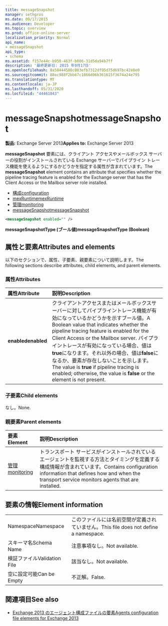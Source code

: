 ```yaml
---
title: messageSnapshot
manager: sethgros
ms.date: 09/17/2015
ms.audience: Developer
ms.topic: overview
ms.prod: office-online-server
localization_priority: Normal
api_name:
- messageSnapshot
api_type:
- schema
ms.assetid: f157e44c-b950-463f-b086-31d5da94b7ff
description: '最終更新日: 2015 年9月17日'
ms.openlocfilehash: 8a58444580c803efb7312df95d75d697bc42e8e0
ms.sourcegitcommit: 88ec988f2bb67c1866d06b361615f3674a24e795
ms.translationtype: MT
ms.contentlocale: ja-JP
ms.lasthandoff: 05/31/2020
ms.locfileid: "44461843"
---
```

# <a name="messagesnapshot"></a><span data-ttu-id="6a613-103">messageSnapshot</span><span class="sxs-lookup"><span data-stu-id="6a613-103">messageSnapshot</span></span>

<span data-ttu-id="6a613-104">**製品:** Exchange Server 2013</span><span class="sxs-lookup"><span data-stu-id="6a613-104">**Applies to:** Exchange Server 2013</span></span>
  
<span data-ttu-id="6a613-105">**messageSnapshot** 要素には、クライアント アクセスやメールボックス サーバーの役割がインストールされている Exchange サーバーでパイプライン トレース機能を使えるようにするかどうかを指定する属性が含まれています。</span><span class="sxs-lookup"><span data-stu-id="6a613-105">The **messageSnapshot** element contains an attribute that specifies whether the pipeline tracing feature is enabled for the Exchange server that has the Client Access or the Mailbox server role installed.</span></span> 
  
- [<span data-ttu-id="6a613-106">構成</span><span class="sxs-lookup"><span data-stu-id="6a613-106">configuration</span></span>](configuration.md)  
- [<span data-ttu-id="6a613-107">mexRuntime</span><span class="sxs-lookup"><span data-stu-id="6a613-107">mexRuntime</span></span>](mexruntime.md) 
- [<span data-ttu-id="6a613-108">管理</span><span class="sxs-lookup"><span data-stu-id="6a613-108">monitoring</span></span>](monitoring.md) 
- [<span data-ttu-id="6a613-109">messageSnapshot</span><span class="sxs-lookup"><span data-stu-id="6a613-109">messageSnapshot</span></span>](messagesnapshot.md)
  
```XML
<messageSnapshot enabled="" />
```

<span data-ttu-id="6a613-110">**messageSnapshotType (ブール値)**</span><span class="sxs-lookup"><span data-stu-id="6a613-110">**messageSnapshotType (Boolean)**</span></span>

## <a name="attributes-and-elements"></a><span data-ttu-id="6a613-111">属性と要素</span><span class="sxs-lookup"><span data-stu-id="6a613-111">Attributes and elements</span></span>

<span data-ttu-id="6a613-112">以下のセクションで、属性、子要素、親要素について説明します。</span><span class="sxs-lookup"><span data-stu-id="6a613-112">The following sections describe attributes, child elements, and parent elements.</span></span>
  
### <a name="attributes"></a><span data-ttu-id="6a613-113">属性</span><span class="sxs-lookup"><span data-stu-id="6a613-113">Attributes</span></span>

|<span data-ttu-id="6a613-114">**属性**</span><span class="sxs-lookup"><span data-stu-id="6a613-114">**Attribute**</span></span>|<span data-ttu-id="6a613-115">**説明**</span><span class="sxs-lookup"><span data-stu-id="6a613-115">**Description**</span></span>|
|:-----|:-----|
|<span data-ttu-id="6a613-116">**enabled**</span><span class="sxs-lookup"><span data-stu-id="6a613-116">**enabled**</span></span> <br/> |<span data-ttu-id="6a613-117">クライアントアクセスまたはメールボックスサーバーに対してパイプライントレース機能が有効になっているかどうかを示すブール値。</span><span class="sxs-lookup"><span data-stu-id="6a613-117">A Boolean value that indicates whether the pipeline tracing feature is enabled for the Client Access or the Mailbox server.</span></span> <span data-ttu-id="6a613-118">パイプライントレースが有効になっている場合、値は**true**になります。それ以外の場合、値は**false**になるか、要素が存在しないことを示します。</span><span class="sxs-lookup"><span data-stu-id="6a613-118">The value is **true** if pipeline tracing is enabled; otherwise, the value is **false** or the element is not present.</span></span>  <br/> |
   
### <a name="child-elements"></a><span data-ttu-id="6a613-119">子要素</span><span class="sxs-lookup"><span data-stu-id="6a613-119">Child elements</span></span>

<span data-ttu-id="6a613-120">なし。</span><span class="sxs-lookup"><span data-stu-id="6a613-120">None.</span></span>
  
### <a name="parent-elements"></a><span data-ttu-id="6a613-121">親要素</span><span class="sxs-lookup"><span data-stu-id="6a613-121">Parent elements</span></span>

|<span data-ttu-id="6a613-122">**要素**</span><span class="sxs-lookup"><span data-stu-id="6a613-122">**Element**</span></span>|<span data-ttu-id="6a613-123">**説明**</span><span class="sxs-lookup"><span data-stu-id="6a613-123">**Description**</span></span>|
|:-----|:-----|
|[<span data-ttu-id="6a613-124">管理</span><span class="sxs-lookup"><span data-stu-id="6a613-124">monitoring</span></span>](monitoring.md) <br/> |<span data-ttu-id="6a613-125">トランスポート サービスがインストールされているエージェントを監視する方法とタイミングを定義する構成情報が含まれています。</span><span class="sxs-lookup"><span data-stu-id="6a613-125">Contains configuration information that defines how and when the transport service monitors agents that are installed.</span></span>  <br/> |
   
## <a name="element-information"></a><span data-ttu-id="6a613-126">要素の情報</span><span class="sxs-lookup"><span data-stu-id="6a613-126">Element information</span></span>

|||
|:-----|:-----|
|<span data-ttu-id="6a613-127">Namespace</span><span class="sxs-lookup"><span data-stu-id="6a613-127">Namespace</span></span>  <br/> |<span data-ttu-id="6a613-128">このファイルには名前空間が定義されていません。</span><span class="sxs-lookup"><span data-stu-id="6a613-128">This file does not define a namespace.</span></span>  <br/> |
|<span data-ttu-id="6a613-129">スキーマ名</span><span class="sxs-lookup"><span data-stu-id="6a613-129">Schema Name</span></span>  <br/> |<span data-ttu-id="6a613-130">注意事項なし。</span><span class="sxs-lookup"><span data-stu-id="6a613-130">Not available.</span></span>  <br/> |
|<span data-ttu-id="6a613-131">検証ファイル</span><span class="sxs-lookup"><span data-stu-id="6a613-131">Validation File</span></span>  <br/> |<span data-ttu-id="6a613-132">該当なし。</span><span class="sxs-lookup"><span data-stu-id="6a613-132">Not available.</span></span>  <br/> |
|<span data-ttu-id="6a613-133">空に設定可能</span><span class="sxs-lookup"><span data-stu-id="6a613-133">Can be Empty</span></span>  <br/> |<span data-ttu-id="6a613-134">不正解。</span><span class="sxs-lookup"><span data-stu-id="6a613-134">False.</span></span>  <br/> |
   
## <a name="see-also"></a><span data-ttu-id="6a613-135">関連項目</span><span class="sxs-lookup"><span data-stu-id="6a613-135">See also</span></span>

- [<span data-ttu-id="6a613-136">Exchange 2013 のエージェント構成ファイルの要素</span><span class="sxs-lookup"><span data-stu-id="6a613-136">Agents configuration file elements for Exchange 2013</span></span>](agents-configuration-file-elements-for-exchange-2013.md)

